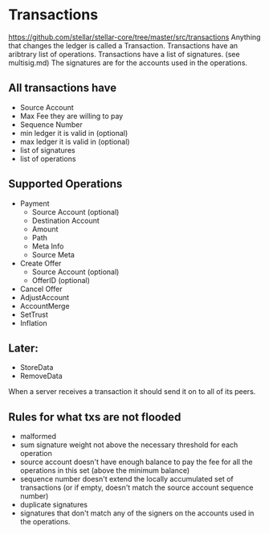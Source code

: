 # Transactions
https://github.com/stellar/stellar-core/tree/master/src/transactions
Anything that changes the ledger is called a Transaction. Transactions have an aribtrary list of operations. 
Transactions have a list of signatures. (see multisig.md) The signatures are for the accounts used in the operations.



## All transactions have
- Source Account
- Max Fee they are willing to pay
- Sequence Number
- min ledger it is valid in (optional)
- max ledger it is valid in (optional)
- list of signatures
- list of operations




## Supported Operations
- Payment
	- Source Account (optional)
	- Destination Account
	- Amount
	- Path 
	- Meta Info
	- Source Meta
- Create Offer
	- Source Account (optional)
	- OfferID (optional)
- Cancel Offer
- AdjustAccount
- AccountMerge
- SetTrust
- Inflation


## Later:
- StoreData
- RemoveData


When a server receives a transaction it should send it on to all of its peers. 

## Rules for what txs are not flooded
- malformed
- sum signature weight not above the necessary threshold for each operation
- source account doesn't have enough balance to pay the fee for all the operations in this set (above the minimum balance)
- sequence number doesn't extend the locally accumulated set of transactions (or if empty, doesn't match the source account sequence number)
- duplicate signatures
- signatures that don't match any of the signers on the accounts used in the operations.







